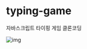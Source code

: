 # typing-game
자바스크립트 타이핑 게임 클론코딩

![img](https://user-images.githubusercontent.com/107906438/226385104-f7092e0d-bb26-4423-a300-0e856a0a2061.gif)
